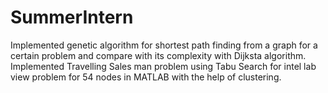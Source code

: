 # SummerIntern

Implemented genetic algorithm for shortest path finding from a graph for a certain problem and compare with its complexity with Dijksta algorithm. Implemented Travelling Sales man problem using Tabu Search for intel lab view problem for 54 nodes in MATLAB with the help of clustering.
